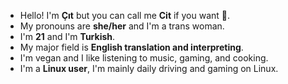 - Hello! I'm **Çıt** but you can call me **Cit** if you want 🤭.
- My pronouns are **she/her** and I'm a trans woman.
- I'm **21** and I'm **Turkish**.
- My major field is **English translation and interpreting**.
- I'm vegan and I like listening to music, gaming, and cooking.
- I'm a **Linux user**, I'm mainly daily driving and gaming on Linux.

